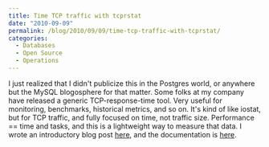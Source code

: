 ```yaml
---
title: Time TCP traffic with tcprstat
date: "2010-09-09"
permalink: /blog/2010/09/09/time-tcp-traffic-with-tcprstat/
categories:
  - Databases
  - Open Source
  - Operations
---
```

I just realized that I didn't publicize this in the Postgres world, or anywhere but the MySQL blogosphere for that matter. Some folks at my company have released a generic TCP-response-time tool. Very useful for monitoring, benchmarks, historical metrics, and so on. It's kind of like iostat, but for TCP traffic, and fully focused on time, not traffic size. Performance == time and tasks, and this is a lightweight way to measure that data. I wrote an introductory blog post [here][1], and the documentation is [here][2].

 [1]: http://www.mysqlperformanceblog.com/2010/08/31/introducing-tcprstat-a-tcp-response-time-tool/
 [2]: http://www.percona.com/docs/wiki/tcprstat:start
